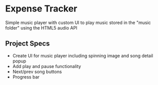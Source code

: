 # Expense Tracker

Simple music player with custom UI to play music stored in the "music folder" using the HTML5 audio API

## Project Specs

- Create UI for music player including spinning image and song detail popup
- Add play and pause functionality
- Next/prev song buttons
- Progress bar